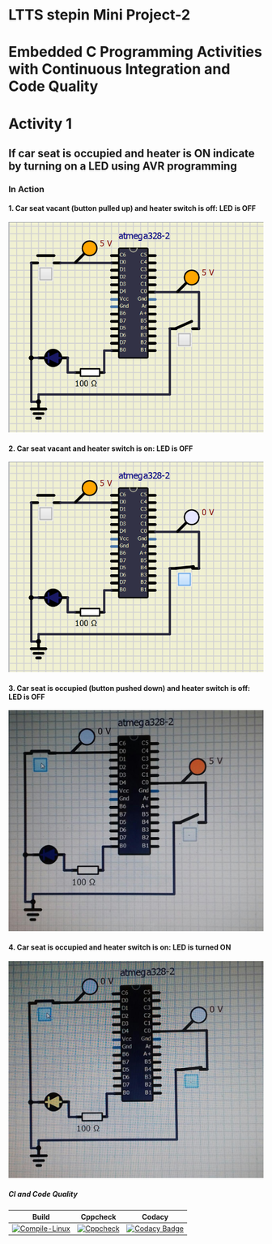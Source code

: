 # LTTS stepin Mini Project-2
# Embedded C Programming Activities with Continuous Integration and Code Quality

# Activity 1 
   ## If car seat is occupied and heater is ON indicate by turning on a LED using AVR programming

### In Action

#### 1. Car seat vacant (button pulled up) and heater switch is off: LED is OFF
![OFF](Simulation/1.png)

#### 2. Car seat vacant and heater switch is on: LED is OFF
![OFF](Simulation/2.png)

#### 3. Car seat is occupied (button pushed down) and heater switch is off: LED is OFF
![OFF](Simulation/3.jpeg)

#### 4. Car seat is occupied and heater switch is on: LED is turned ON
![ON](Simulation/4.jpeg)

##### CI and Code Quality

|Build|Cppcheck|Codacy|
|:--:|:--:|:--:|
|[![Compile-Linux](https://github.com/99cherrys/Embedded-Activities/actions/workflows/compile.yml/badge.svg)](https://github.com/99cherrys/Embedded-Activities/actions/workflows/compile.yml)|[![Cppcheck](https://github.com/99cherrys/Embedded-Activities/actions/workflows/cppcheck.yml/badge.svg)](https://github.com/99cherrys/Embedded-Activities/actions/workflows/cppcheck.yml)| [![Codacy Badge](https://app.codacy.com/project/badge/Grade/e67c356d365c44ab8034f155c7f1e93a)](https://www.codacy.com/gh/99cherrys/Embedded-Activities/dashboard?utm_source=github.com&amp;utm_medium=referral&amp;utm_content=99cherrys/Embedded-Activities&amp;utm_campaign=Badge_Grade) |

